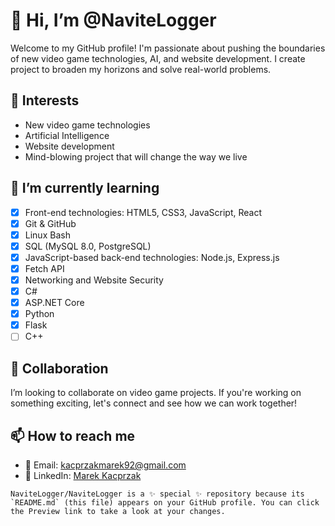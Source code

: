 # 👋 Hi, I’m @NaviteLogger

Welcome to my GitHub profile! I'm passionate about pushing the boundaries of new video game technologies, AI, and website development. I create project to broaden my horizons and solve real-world problems.

## 👀 Interests

- New video game technologies
- Artificial Intelligence
- Website development
- Mind-blowing project that will change the way we live

## 🌱 I’m currently learning

- [x] Front-end technologies: HTML5, CSS3, JavaScript, React
- [x] Git & GitHub
- [x] Linux Bash
- [x] SQL (MySQL 8.0, PostgreSQL)
- [x] JavaScript-based back-end technologies: Node.js, Express.js
- [x] Fetch API
- [x] Networking and Website Security
- [x] C#
- [x] ASP.NET Core
- [x] Python
- [x] Flask
- [ ] C++

## 💞️ Collaboration

I’m looking to collaborate on video game projects. If you're working on something exciting, let's connect and see how we can work together!

## 📫 How to reach me

- 📩 Email: kacprzakmarek92@gmail.com
- 💬 LinkedIn: [Marek Kacprzak](www.linkedin.com/in/marek-kacprzak-238053218/)

```
NaviteLogger/NaviteLogger is a ✨ special ✨ repository because its `README.md` (this file) appears on your GitHub profile. You can click the Preview link to take a look at your changes.
```
